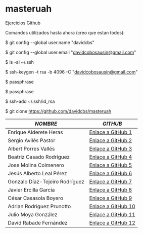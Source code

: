 # masteruah
Ejercicios Github

Comandos utilizados hasta ahora (creo que estan todos):

$ git config --global user.name "davidcbs"

$ git config --global user.email "davidcobosausin@gmail.com"

$ ls -al ~/.ssh

$ ssh-keygen -t rsa -b 4096 -C "davidcobosausin@gmail.com"

$ passphrase

$ passphrase

$ ssh-add ~/.ssh/id_rsa

$ git clone https://github.com/davidcbs/masteruah

| *NOMBRE* | *GITHUB* |
| -------- | -------- |
| Enrique Alderete Heras | [Enlace a GitHub 1](https://github.com/EnriqueAlderete) |
| Sergio Avilés Pastor | [Enlace a GitHub 2](https://github.com/sergioaviles) |
| Albert Porres Vallés | [Enlace a GitHub 3](https://github.com/AlbertPorres) |
| Beatriz Casado Rodríguez | [Enlace a GitHub 4](https://github.com/BCRMaster) |
| Jose Molina Colmenero | [Enlace a GitHub 5](https://github.com/Moliholy) |
| Jesús Alberto Leal Pérez | [Enlace a GitHub 6](https://github.com/lealp22) |
| Gonzalo Díaz-Tejeiro Rodríguez | [Enlace a GitHub 7](https://github.com/gonzalodt1) |
| Javier Ercilla García | [Enlace a GitHub 8](https://github.com/xvi82) |
| César Casasola Boyero  | [Enlace a GitHub 9](https://github.com/cesar-casasola) |
| Adrian Rodríguez Prunotto | [Enlace a GitHub 10](https://github.com/adrirod) |
| Julio Moya González | [Enlace a GitHub 11](https://github.com/jcmoya) |
| David Rabade Fernández | [Enlace a GitHub 12](https://github.com/sbc20uah) |
